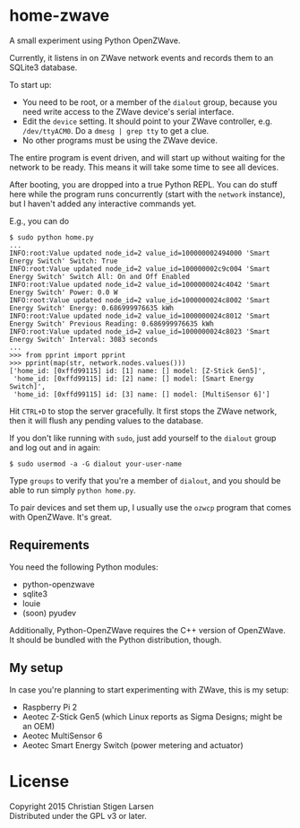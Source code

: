 home-zwave
==========

A small experiment using Python OpenZWave.

Currently, it listens in on ZWave network events and records them to an SQLite3
database.

To start up:

  * You need to be root, or a member of the ``dialout`` group, because you need
    write access to the ZWave device's serial interface.
  * Edit the ``device`` setting. It should point to your ZWave controller, e.g.
    ``/dev/ttyACM0``. Do a ``dmesg | grep tty`` to get a clue.
  * No other programs must be using the ZWave device.

The entire program is event driven, and will start up without waiting for the
network to be ready. This means it will take some time to see all devices.

After booting, you are dropped into a true Python REPL. You can do stuff here
while the program runs concurrently (start with the ``network`` instance), but
I haven't added any interactive commands yet.

E.g., you can do

    $ sudo python home.py
    ...
    INFO:root:Value updated node_id=2 value_id=100000002494000 'Smart Energy Switch' Switch: True
    INFO:root:Value updated node_id=2 value_id=100000002c9c004 'Smart Energy Switch' Switch All: On and Off Enabled
    INFO:root:Value updated node_id=2 value_id=1000000024c4042 'Smart Energy Switch' Power: 0.0 W
    INFO:root:Value updated node_id=2 value_id=1000000024c8002 'Smart Energy Switch' Energy: 0.686999976635 kWh
    INFO:root:Value updated node_id=2 value_id=1000000024c8012 'Smart Energy Switch' Previous Reading: 0.686999976635 kWh
    INFO:root:Value updated node_id=2 value_id=1000000024c8023 'Smart Energy Switch' Interval: 3083 seconds
    ...
    >>> from pprint import pprint
    >>> pprint(map(str, network.nodes.values()))
    ['home_id: [0xffd99115] id: [1] name: [] model: [Z-Stick Gen5]',
     'home_id: [0xffd99115] id: [2] name: [] model: [Smart Energy Switch]',
     'home_id: [0xffd99115] id: [3] name: [] model: [MultiSensor 6]']

Hit ``CTRL+D`` to stop the server gracefully. It first stops the ZWave network,
then it will flush any pending values to the database.

If you don't like running with ``sudo``, just add yourself to the ``dialout``
group and log out and in again:

    $ sudo usermod -a -G dialout your-user-name

Type ``groups`` to verify that you're a member of ``dialout``, and you should
be able to run simply ``python home.py``.

To pair devices and set them up, I usually use the ``ozwcp`` program that comes
with OpenZWave. It's great.

Requirements
------------

You need the following Python modules:

  * python-openzwave
  * sqlite3
  * louie
  * (soon) pyudev

Additionally, Python-OpenZWave requires the C++ version of OpenZWave. It should
be bundled with the Python distribution, though.

My setup
--------

In case you're planning to start experimenting with ZWave, this is my setup:

  * Raspberry Pi 2
  * Aeotec Z-Stick Gen5 (which Linux reports as Sigma Designs; might be an OEM)
  * Aeotec MultiSensor 6
  * Aeotec Smart Energy Switch (power metering and actuator)

License
=======
Copyright 2015 Christian Stigen Larsen  
Distributed under the GPL v3 or later.
